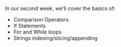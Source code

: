 In our second week, we'll cover the basics of:

- Comparison Operators
- If Statements
- For and While loops
- Strings indexing/slicing/appending

